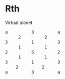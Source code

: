 # Rth
Virtual planet
<pre>
a         3         a
     2         2     
3         1         3
     1         1     
2         5         2
     1         1     
3         1         3
    2         2           
a         3         a
</pre>
